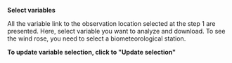 **Select variables**

All the variable link to the observation location selected at the step 1 are presented.
Here, select variable you want to analyze and download.
To see the wind rose, you need to select a biometeorological station.

**To update variable selection, click to "Update selection"**